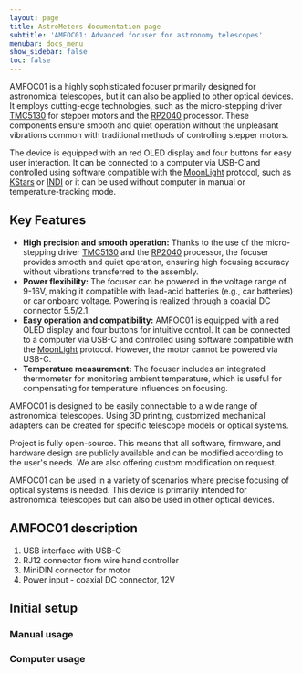 ```yaml
---
layout: page
title: AstroMeters documentation page
subtitle: 'AMFOC01: Advanced focuser for astronomy telescopes'
menubar: docs_menu
show_sidebar: false
toc: false
---
```



AMFOC01 is a highly sophisticated focuser primarily designed for astronomical telescopes, but it can also be applied to other optical devices. It employs cutting-edge technologies, such as the micro-stepping driver [TMC5130](https://www.trinamic.com/products/integrated-circuits/details/tmc5130/) for stepper motors and the [RP2040](https://www.raspberrypi.org/products/rp2040/) processor. These components ensure smooth and quiet operation without the unpleasant vibrations common with traditional methods of controlling stepper motors.

The device is equipped with an red OLED display and four buttons for easy user interaction. It can be connected to a computer via USB-C and controlled using software compatible with the [MoonLight](https://indilib.org/devices/focusers/moonlite-focuser.html) protocol, such as [KStars](https://edu.kde.org/kstars/) or [INDI](https://www.indilib.org/) or it can be used without computer in manual or temperature-tracking mode.

## Key Features

- **High precision and smooth operation:** Thanks to the use of the micro-stepping driver [TMC5130](https://www.trinamic.com/products/integrated-circuits/details/tmc5130/) and the [RP2040](https://www.raspberrypi.org/products/rp2040/) processor, the focuser provides smooth and quiet operation, ensuring high focusing accuracy without vibrations transferred to the assembly.
- **Power flexibility:** The focuser can be powered in the voltage range of 9-16V, making it compatible with lead-acid batteries (e.g., car batteries) or car onboard voltage. Powering is realized through a coaxial DC connector 5.5/2.1.
- **Easy operation and compatibility:** AMFOC01 is equipped with a red OLED display and four buttons for intuitive control. It can be connected to a computer via USB-C and controlled using software compatible with the [MoonLight](https://indilib.org/devices/focusers/moonlite-focuser.html) protocol. However, the motor cannot be powered via USB-C.
- **Temperature measurement:** The focuser includes an integrated thermometer for monitoring ambient temperature, which is useful for compensating for temperature influences on focusing.

AMFOC01 is designed to be easily connectable to a wide range of astronomical telescopes. Using 3D printing, customized mechanical adapters can be created for specific telescope models or optical systems.

Project is fully open-source. This means that all software, firmware, and hardware design are publicly available and can be modified according to the user's needs. We are also offering custom modification on request.

AMFOC01 can be used in a variety of scenarios where precise focusing of optical systems is needed. This device is primarily intended for astronomical telescopes but can also be used in other optical devices.


## AMFOC01 description

1. USB interface with USB-C
1. RJ12 connector from wire hand controller
1. MiniDIN connector for motor 
1. Power input - coaxial DC connector, 12V

## Initial setup 





### Manual usage




### Computer usage 